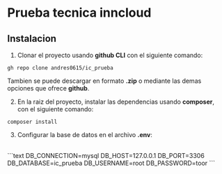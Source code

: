 # Prueba tecnica inncloud
## Instalacion
1. Clonar el proyecto usando **github CLI** con el siguiente comando:
```shell
gh repo clone andres0615/ic_prueba
```
Tambien se puede descargar en formato **.zip** o mediante las demas opciones que ofrece **github**.

2. En la raiz del proyecto, instalar las dependencias usando **composer**, con el siguiente comando:
```shell
composer install
```
3. Configurar la base de datos en el archivo **.env**:
<br>
```text
DB_CONNECTION=mysql
DB_HOST=127.0.0.1
DB_PORT=3306
DB_DATABASE=ic_prueba
DB_USERNAME=root
DB_PASSWORD=toor
```